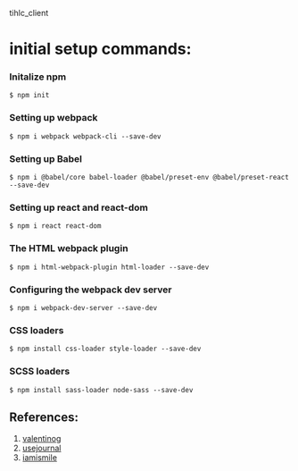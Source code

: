 tihlc_client

# initial setup commands:

  ### Initalize npm
  ```
  $ npm init
  ```

  ### Setting up webpack
  ```
  $ npm i webpack webpack-cli --save-dev
  ```

  ### Setting up Babel
  ```
  $ npm i @babel/core babel-loader @babel/preset-env @babel/preset-react --save-dev
  ```

  ### Setting up react and react-dom
  ```
  $ npm i react react-dom
  ```

  ### The HTML webpack plugin
  ```
  $ npm i html-webpack-plugin html-loader --save-dev
  ```

  ### Configuring the webpack dev server
  ```
  $ npm i webpack-dev-server --save-dev
  ```

  ### CSS loaders
  ```
  $ npm install css-loader style-loader --save-dev
  ```

  ### SCSS loaders
  ```
  $ npm install sass-loader node-sass --save-dev
  ```

  ## References:

  1. [valentinog](https://www.valentinog.com/blog/babel/)
  2. [usejournal](https://blog.usejournal.com/setting-up-react-webpack-4-babel-7-from-scratch-2019-b771dca2f637)
  3. [iamismile](https://dev.to/iamismile/how-to-setup-webpack-and-babel-for-react-59ph)


